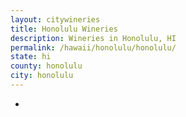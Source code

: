 ```yaml
---
layout: citywineries
title: Honolulu Wineries
description: Wineries in Honolulu, HI
permalink: /hawaii/honolulu/honolulu/
state: hi
county: honolulu
city: honolulu
---
```

-
